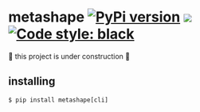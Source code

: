 # metashape [![PyPi version](https://img.shields.io/pypi/v/metashape.svg)](https://pypi.python.org/pypi/metashape) [![](https://img.shields.io/badge/python-3.7+-blue.svg)](https://www.python.org/download/releases/3.7.0/) [![Code style: black](https://img.shields.io/badge/code%20style-black-000000.svg)](https://black.readthedocs.io/en/stable/)

:construction: this project is under construction :construction:

## installing

```console
$ pip install metashape[cli]
```
